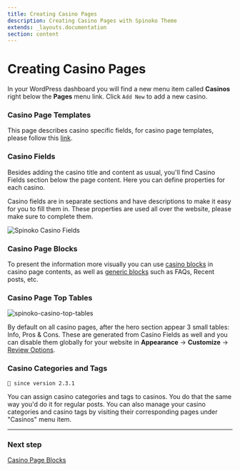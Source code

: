 ```yaml
---
title: Creating Casino Pages
description: Creating Casino Pages with Spinoko Theme
extends: _layouts.documentation
section: content
---
```


# Creating Casino Pages

In your WordPress dashboard you will find a new menu item called **Casinos** right below the **Pages** menu link. Click `Add New` to add a new casino.

### Casino Page Templates

This page describes casino specific fields, for casino page templates, please follow this [link](/docs/spinoko/casino-page-templates/).

### Casino Fields

Besides adding the casino title and content as usual, you'll find Casino Fields section below the page content. Here you can define properties for each casino.

Casino fields are in separate sections and have descriptions to make it easy for you to fill them in. These properties are used all over the website, please make sure to complete them.

![Spinoko Casino Fields](https://media.dinomatic.com/images/docs/spinoko/spinoko-casino-fields.png)

### Casino Page Blocks

To present the information more visually you can use [casino blocks](/docs/spinoko/casino-page-blocks/) in casino page contents, as well as [generic blocks](/docs/spinoko/blocks/) such as FAQs, Recent posts, etc.

### Casino Page Top Tables

![spinoko-casino-top-tables](https://media.dinomatic.com/images/docs/spinoko/spinoko-casino-info-pros-cons.png)

By default on all casino pages, after the hero section appear 3 small tables: Info, Pros & Cons. These are generated from Casino Fields as well and you can disable them globally for your website in **Appearance** &#8594; **Customize** &#8594; [Review Options](/docs/spinoko/customizations#review-options).


### Casino Categories and Tags

`💁 since version 2.3.1`

You can assign casino categories and tags to casinos. You do that the same way you'd do it for regular posts. You can also manage your casino categories and casino tags by visiting their corresponding pages under "Casinos" menu item.

---

### Next step

[Casino Page Blocks](/docs/spinoko/casino-page-blocks/)
